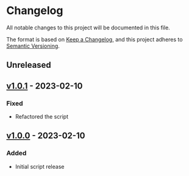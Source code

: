# Changelog

All notable changes to this project will be documented in this file.

The format is based on [Keep a Changelog](https://keepachangelog.com/en/1.0.0/),
and this project adheres to [Semantic Versioning](https://semver.org/spec/v2.0.0.html).

## Unreleased

## [v1.0.1](https://github.com/afaikiac/pyenvx/releases/tag/v1.0.1) - 2023-02-10

### Fixed

- Refactored the script

## [v1.0.0](https://github.com/afaikiac/pyenvx/releases/tag/v1.0.0) - 2023-02-10

### Added

- Initial script release
